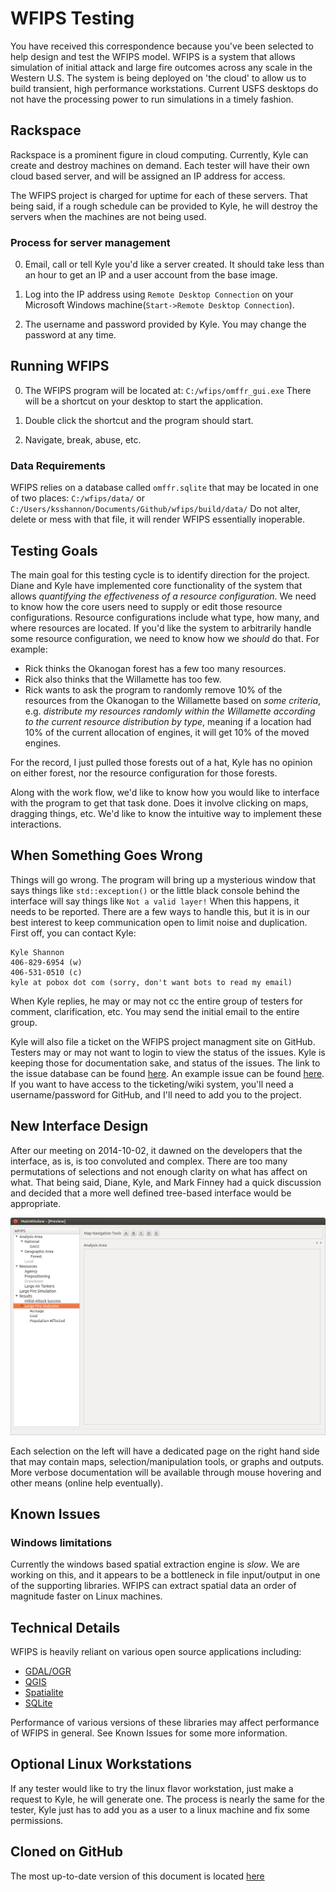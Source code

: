 
WFIPS Testing
=============

You have received this correspondence because you've been selected to help
design and test the WFIPS model.  WFIPS is a system that allows simulation of
initial attack and large fire outcomes across any scale in the Western U.S.
The system is being deployed on 'the cloud' to allow us to build transient,
high performance workstations.  Current USFS desktops do not have the
processing power to run simulations in a timely fashion.

Rackspace
---------

Rackspace is a prominent figure in cloud computing.  Currently, Kyle can create
and destroy machines on demand.  Each tester will have their own cloud based
server, and will be assigned an IP address for access.

The WFIPS project is charged for uptime for each of these servers.  That being
said, if a rough schedule can be provided to Kyle, he will destroy the servers
when the machines are not being used.

### Process for server management

0. Email, call or tell Kyle you'd like a server created.  It should take
less than an hour to get an IP and a user account from the base image.

0. Log into the IP address using `Remote Desktop Connection` on your
Microsoft Windows machine(`Start->Remote Desktop Connection`).

0. The username and password provided by Kyle.  You may change the password at
any time.

Running WFIPS
-------------

0. The WFIPS program will be located at: `C:/wfips/omffr_gui.exe` There will be
   a shortcut on your desktop to start the application.

0. Double click the shortcut and the program should start.

0. Navigate, break, abuse, etc.

### Data Requirements

WFIPS relies on a database called `omffr.sqlite` that may be located
in one of two places: `C:/wfips/data/` or
`C:/Users/ksshannon/Documents/Github/wfips/build/data/` Do not alter,
delete or mess with that file, it will render WFIPS essentially inoperable.

Testing Goals
-------------

The main goal for this testing cycle is to identify direction for the project.
Diane and Kyle have implemented core functionality of the system that allows
*quantifying the effectiveness of a resource configuration*.  We need to
know how the core users need to supply or edit those resource configurations.
Resource configurations include what type, how many, and where resources are
located.  If you'd like the system to arbitrarily handle some resource
configuration, we need to know how we *should* do that.  For example:

- Rick thinks the Okanogan forest has a few too many resources.
- Rick also thinks that the Willamette has too few.
- Rick wants to ask the program to randomly remove 10% of the resources from
  the Okanogan to the Willamette based on *some criteria*, e.g.
  *distribute my resources randomly within the Willamette according to the
  current resource distribution by type*, meaning if a location had 10% of
  the current allocation of engines, it will get 10% of the moved engines.

For the record, I just pulled those forests out of a hat, Kyle has no opinion
on either forest, nor the resource configuration for those forests.

Along with the work flow, we'd like to know how you would like to interface
with the program to get that task done.  Does it involve clicking on maps,
dragging things, etc.  We'd like to know the intuitive way to implement these
interactions.

When Something Goes Wrong
-------------------------

Things will go wrong.  The program will bring up a mysterious window that says
things like `std::exception()` or the little black console behind the
interface will say things like `Not a valid layer!`  When this
happens, it needs to be reported.  There are a few ways to handle this, but it
is in our best interest to keep communication open to limit noise and
duplication.  First off, you can contact Kyle:

    Kyle Shannon
    406-829-6954 (w)
    406-531-0510 (c)
    kyle at pobox dot com (sorry, don't want bots to read my email)

When Kyle replies, he may or may not cc the entire group of testers for
comment, clarification, etc.  You may send the initial email to the entire
group.

Kyle will also file a ticket on the WFIPS project managment site on GitHub.
Testers may or may not want to login to view the status of the issues.  Kyle is
keeping those for documentation sake, and status of the issues.  The link to
the issue database can be found
[here](https://github.com/firelab/wfips/issues).  An example issue can be found
[here](https://github.com/firelab/WFIPS/issues/1).  If you want to have access
to the ticketing/wiki system, you'll need a username/password for GitHub, and
I'll need to add you to the project.

New Interface Design
--------------------

After our meeting on 2014-10-02, it dawned on the developers that the interface,
as is, is too convoluted and complex.  There are too many permutations of
selections and not enough clarity on what has affect on what.  That being said,
Diane, Kyle, and Mark Finney had a quick discussion and decided that a more
well defined tree-based interface would be appropriate.

![WFIPS GUI](wfips_gui.png "WFIPS GUI")

Each selection on the left will have a dedicated page on the right hand side
that may contain maps, selection/manipulation tools, or graphs and outputs.
More verbose documentation will be available through mouse hovering and other
means (online help eventually).

Known Issues
------------

### Windows limitations

Currently the windows based spatial extraction engine is *slow*.  We are
working on this, and it appears to be a bottleneck in file input/output in one
of the supporting libraries.  WFIPS can extract spatial data an order of
magnitude faster on Linux machines.

Technical Details
-----------------

WFIPS is heavily reliant on various open source applications including:

- [GDAL/OGR](http://gdal.org)
- [QGIS](http://qgis.org)
- [Spatialite](https://www.gaia-gis.it/fossil/libspatialite/index)
- [SQLite](http://sqlite.org)

Performance of various versions of these libraries may affect performance of
WFIPS in general.  See Known Issues for some more information.

Optional Linux Workstations
---------------------------

If any tester would like to try the linux flavor workstation, just make a
request to Kyle, he will generate one.  The process is nearly the same for the
tester, Kyle just has to add you as a user to a linux machine and fix some
permissions.

Cloned on GitHub
----------------

The most up-to-date version of this document is located
[here](https://github.com/firelab/wfips-doc/blob/master/testers/wfips_testing.md)

